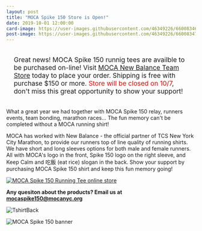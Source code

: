 ```yaml
---
layout: post
title: "MOCA Spike 150 Store is Open!"
date: 2019-10-01 12:00:00
card-image: https://user-images.githubusercontent.com/46349226/66008346-fc860100-e483-11e9-8e1b-1bd60f822748.jpg
post-image: https://user-images.githubusercontent.com/46349226/66008347-fc860100-e483-11e9-9299-eb9a75c8cbb6.jpg
---
```


<div class="title-block" style="margin:15px 0;font-size:13pt;padding:20px;">Great news! MOCA Spike 150 runnig tees are availble to be purchased on-line! Visit <a href=" https://www.newbalanceteam.com/team/member/order?orderId=56449">MOCA New Balance Team Store</a> today to place your order. Shipping is free with purchase $150 or more. <span style="color:red;">Store will be closed on 10/7</span>, don't miss this great opportunity to show your support!</div>

<!--more-->

What a great year we had together with MOCA Spike 150 relay, runners events, team bonding, marathon races... The fun memory can't be completed without a MOCA running shirt!

MOCA has worked with New Balance - the official partner of TCS New York City Marathon, to provide our runners top of line quality of running shirts. We have short and long sleeves options for both male and female runners. All with MOCA's logo in the front, Spike 150 logo on the right sleeve, and Keep Calm and 吃飯 (eat rice) slogan in the back. Show your support by purchasing MOCA Spike 150 shirt and keep this fun memory going!

<a href=" https://www.newbalanceteam.com/team/member/order?orderId=56449"><img src="https://user-images.githubusercontent.com/46349226/66008702-871b3000-e485-11e9-8996-ffc4d804ab4a.jpg" alt="MOCA Spike 150 Running Tee online store"></a>

<b>Any quesiton about the products? Email us at <a href="mailto:mocaspike150@mocanyc.org">mocaspike150@mocanyc.org</a></b>

![TshirtBack](https://user-images.githubusercontent.com/46349226/66016618-5fd45b00-e4a5-11e9-9b07-e90b7332b8d8.jpg)

![MOCA Spike 150 banner](https://user-images.githubusercontent.com/46349226/66006907-5e436c80-e47e-11e9-8bc8-bdea9b810b2a.JPG "MOCA Spike 150 banner")


  

